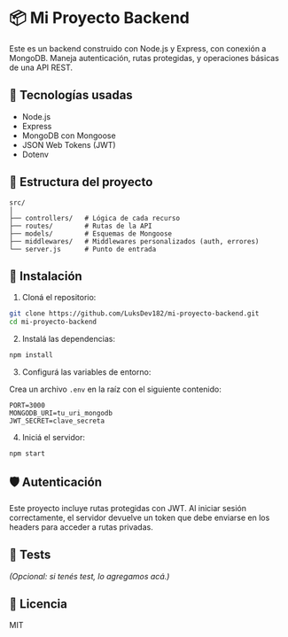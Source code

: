 
# 📦 Mi Proyecto Backend

Este es un backend construido con Node.js y Express, con conexión a MongoDB. Maneja autenticación, rutas protegidas, y operaciones básicas de una API REST.

## 🚀 Tecnologías usadas

- Node.js
- Express
- MongoDB con Mongoose
- JSON Web Tokens (JWT)
- Dotenv

## 📁 Estructura del proyecto

```
src/
│
├── controllers/   # Lógica de cada recurso
├── routes/        # Rutas de la API
├── models/        # Esquemas de Mongoose
├── middlewares/   # Middlewares personalizados (auth, errores)
└── server.js      # Punto de entrada
```

## 🔧 Instalación

1. Cloná el repositorio:

```bash
git clone https://github.com/LuksDev182/mi-proyecto-backend.git
cd mi-proyecto-backend
```

2. Instalá las dependencias:

```bash
npm install
```

3. Configurá las variables de entorno:

Crea un archivo `.env` en la raíz con el siguiente contenido:

```env
PORT=3000
MONGODB_URI=tu_uri_mongodb
JWT_SECRET=clave_secreta
```

4. Iniciá el servidor:

```bash
npm start
```

## 🛡️ Autenticación

Este proyecto incluye rutas protegidas con JWT. Al iniciar sesión correctamente, el servidor devuelve un token que debe enviarse en los headers para acceder a rutas privadas.

## 🧪 Tests

*(Opcional: si tenés test, lo agregamos acá.)*

## 📄 Licencia

MIT
